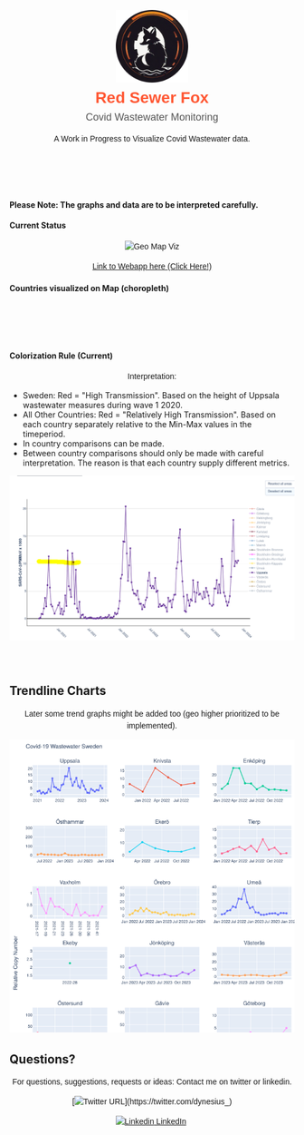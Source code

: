 <style>
    /* External CSS for better organization (optional) */
    p {
        font-family: 'Arial', sans-serif; /* Choose a suitable font family */
        text-align: center; /* Center the text */
        line-height: 1.5; /* Adjust line height for better readability */
    }

    b {
        font-size: 28px; /* Increase font size for emphasis */
        color: #FF5733; /* Set a unique color for emphasis, you can choose your preferred color */
    }

    .subtext {
        font-size: 18px; /* Smaller font size for subtext */
        color: #555; /* Use a subdued color for the subtext */
    }
</style>

<!-- Your HTML content -->
<p>
    <img src="docs/red-sewer-fox.png" alt="Red Sewer Fox" width="128" height="128"> <br>
    <b>Red Sewer Fox</b> <br>
    <span class="subtext">Covid Wastewater Monitoring</span>
</p>

A Work in Progress to Visualize Covid Wastewater data.

<br><br><br>
#### Please Note: The graphs and data are to be interpreted carefully.



#### Current Status
![Geo Map Viz](https://github.com/danieldynesius/covid/blob/main/docs/c19_wastewater_v0.3.3.gif)

[Link to Webapp here (Click Here!)](https://danieldynesius.github.io/covid/geo_map.html)
#### Countries visualized on Map (choropleth)
<br><br><br>

#### Colorization Rule (Current)
Interpretation:
* Sweden: Red = "High Transmission". Based on the height of Uppsala wastewater measures during wave 1 2020.
* All Other Countries: Red = "Relatively High Transmission". Based on each country separately relative to the Min-Max values in the timeperiod.
* In country comparisons can be made.
* Between country comparisons should only be made with careful interpretation. The reason is that each country supply different metrics.


![Trendline Viz](docs/se_uppsala_c19_first_recorded_peak.png)
<br><br><br>

## Trendline Charts
Later some trend graphs might be added too (geo higher prioritized to be implemented).

![Trendline Viz](docs/c19-trends.png)


## Questions?
For questions, suggestions, requests or ideas:
Contact me on twitter or linkedin.

[![Twitter URL](https://img.shields.io/twitter/url/https/twitter.com/dynesius_.svg?style=social&label=Follow%20%40dynesius_)](https://twitter.com/dynesius_)


[![Linkedin](https://i.stack.imgur.com/gVE0j.png) LinkedIn](https://www.linkedin.com/in/danieldynesius/)&nbsp;

